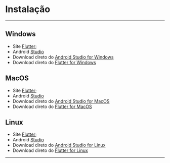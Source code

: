 # Instalação
---
## Windows

* Site [Flutter](https://flutter.dev/);
* Android [Studio](https://developer.android.com/studio/?hl=pt-br)
* Download direto do [Android Studio for Windows](https://onedrive.live.com/?authkey=%21AAGFQR5zvxmWeB4&cid=B531722A90B4601A&id=B531722A90B4601A%21703376&parId=B531722A90B4601A%21703374&action=locate)
* Download direto do [Flutter for Windows](https://onedrive.live.com/?authkey=%21AOwyAuuS%2D1r9U7Y&cid=B531722A90B4601A&id=B531722A90B4601A%21703375&parId=B531722A90B4601A%21703374&action=locate)

## MacOS

* Site [Flutter](https://flutter.dev/);
* Android [Studio](https://developer.android.com/studio/?hl=pt-br)
* Download direto do [Android Studio for MacOS](https://onedrive.live.com/?authkey=%21ABe2tUTr0zBEoWI&cid=B531722A90B4601A&id=B531722A90B4601A%21703406&parId=B531722A90B4601A%21703377&action=locate)
* Download direto do [Flutter for MacOS](https://onedrive.live.com/?authkey=%21AIyu%5F4dYGL5Fc6Q&cid=B531722A90B4601A&id=B531722A90B4601A%21703405&parId=B531722A90B4601A%21703377&action=locate)

## Linux

* Site [Flutter](https://flutter.dev/);
* Android [Studio](https://developer.android.com/studio/?hl=pt-br)
* Download direto do [Android Studio for Linux](https://onedrive.live.com/?authkey=%21ACabbBCGyKJXEfQ&cid=B531722A90B4601A&id=B531722A90B4601A%21703372&parId=B531722A90B4601A%21703370&action=locate)
* Download direto do [Flutter for Linux](https://onedrive.live.com/?authkey=%21ADXstQPk6OJ24S0&cid=B531722A90B4601A&id=B531722A90B4601A%21703371&parId=B531722A90B4601A%21703370&action=locate)
---
